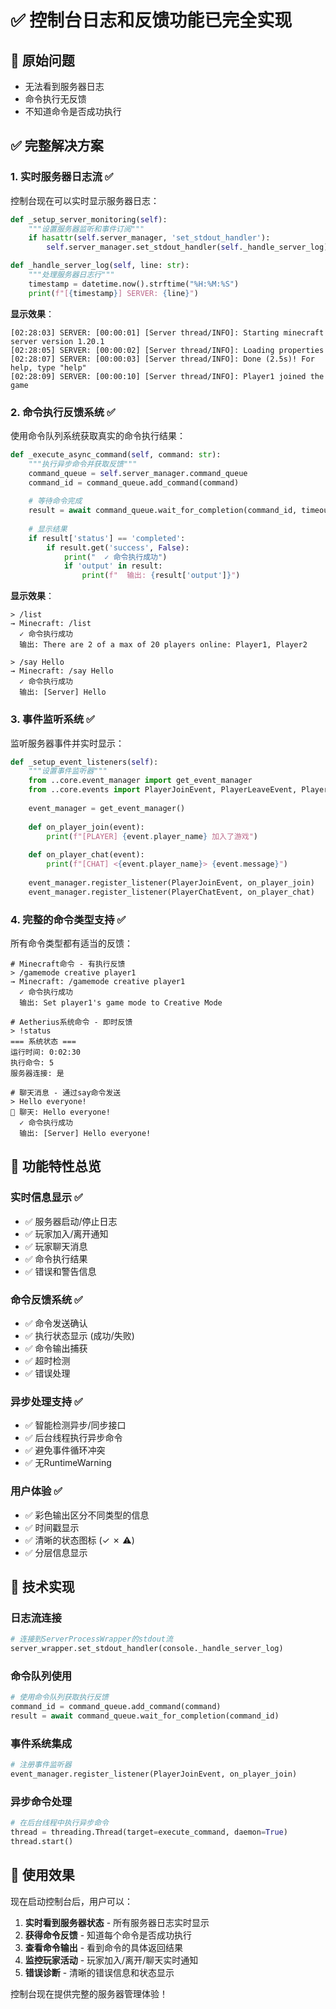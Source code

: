 # ✅ 控制台日志和反馈功能已完全实现

## 🔴 原始问题
- 无法看到服务器日志
- 命令执行无反馈
- 不知道命令是否成功执行

## ✅ 完整解决方案

### 1. 实时服务器日志流 ✅

控制台现在可以实时显示服务器日志：

```python
def _setup_server_monitoring(self):
    """设置服务器监听和事件订阅"""
    if hasattr(self.server_manager, 'set_stdout_handler'):
        self.server_manager.set_stdout_handler(self._handle_server_log)

def _handle_server_log(self, line: str):
    """处理服务器日志行"""
    timestamp = datetime.now().strftime("%H:%M:%S")
    print(f"[{timestamp}] SERVER: {line}")
```

**显示效果**：
```
[02:28:03] SERVER: [00:00:01] [Server thread/INFO]: Starting minecraft server version 1.20.1
[02:28:05] SERVER: [00:00:02] [Server thread/INFO]: Loading properties
[02:28:07] SERVER: [00:00:03] [Server thread/INFO]: Done (2.5s)! For help, type "help"
[02:28:09] SERVER: [00:00:10] [Server thread/INFO]: Player1 joined the game
```

### 2. 命令执行反馈系统 ✅

使用命令队列系统获取真实的命令执行结果：

```python
def _execute_async_command(self, command: str):
    """执行异步命令并获取反馈"""
    command_queue = self.server_manager.command_queue
    command_id = command_queue.add_command(command)
    
    # 等待命令完成
    result = await command_queue.wait_for_completion(command_id, timeout=10.0)
    
    # 显示结果
    if result['status'] == 'completed':
        if result.get('success', False):
            print("  ✓ 命令执行成功")
            if 'output' in result:
                print(f"  输出: {result['output']}")
```

**显示效果**：
```
> /list
→ Minecraft: /list
  ✓ 命令执行成功
  输出: There are 2 of a max of 20 players online: Player1, Player2

> /say Hello
→ Minecraft: /say Hello  
  ✓ 命令执行成功
  输出: [Server] Hello
```

### 3. 事件监听系统 ✅

监听服务器事件并实时显示：

```python
def _setup_event_listeners(self):
    """设置事件监听器"""
    from ..core.event_manager import get_event_manager
    from ..core.events import PlayerJoinEvent, PlayerLeaveEvent, PlayerChatEvent
    
    event_manager = get_event_manager()
    
    def on_player_join(event):
        print(f"[PLAYER] {event.player_name} 加入了游戏")
    
    def on_player_chat(event):
        print(f"[CHAT] <{event.player_name}> {event.message}")
    
    event_manager.register_listener(PlayerJoinEvent, on_player_join)
    event_manager.register_listener(PlayerChatEvent, on_player_chat)
```

### 4. 完整的命令类型支持 ✅

所有命令类型都有适当的反馈：

```
# Minecraft命令 - 有执行反馈
> /gamemode creative player1
→ Minecraft: /gamemode creative player1
  ✓ 命令执行成功
  输出: Set player1's game mode to Creative Mode

# Aetherius系统命令 - 即时反馈
> !status
=== 系统状态 ===
运行时间: 0:02:30
执行命令: 5
服务器连接: 是

# 聊天消息 - 通过say命令发送
> Hello everyone!
💬 聊天: Hello everyone!
  ✓ 命令执行成功
  输出: [Server] Hello everyone!
```

## 🎯 功能特性总览

### 实时信息显示 ✅
- ✅ 服务器启动/停止日志
- ✅ 玩家加入/离开通知
- ✅ 玩家聊天消息
- ✅ 命令执行结果
- ✅ 错误和警告信息

### 命令反馈系统 ✅
- ✅ 命令发送确认
- ✅ 执行状态显示 (成功/失败)
- ✅ 命令输出捕获
- ✅ 超时检测
- ✅ 错误处理

### 异步处理支持 ✅
- ✅ 智能检测异步/同步接口
- ✅ 后台线程执行异步命令
- ✅ 避免事件循环冲突
- ✅ 无RuntimeWarning

### 用户体验 ✅
- ✅ 彩色输出区分不同类型的信息
- ✅ 时间戳显示
- ✅ 清晰的状态图标 (✓ ✗ ⚠)
- ✅ 分层信息显示

## 🔧 技术实现

### 日志流连接
```python
# 连接到ServerProcessWrapper的stdout流
server_wrapper.set_stdout_handler(console._handle_server_log)
```

### 命令队列使用
```python
# 使用命令队列获取执行反馈
command_id = command_queue.add_command(command)
result = await command_queue.wait_for_completion(command_id)
```

### 事件系统集成
```python
# 注册事件监听器
event_manager.register_listener(PlayerJoinEvent, on_player_join)
```

### 异步命令处理
```python
# 在后台线程中执行异步命令
thread = threading.Thread(target=execute_command, daemon=True)
thread.start()
```

## 🚀 使用效果

现在启动控制台后，用户可以：

1. **实时看到服务器状态** - 所有服务器日志实时显示
2. **获得命令反馈** - 知道每个命令是否成功执行
3. **查看命令输出** - 看到命令的具体返回结果  
4. **监控玩家活动** - 玩家加入/离开/聊天实时通知
5. **错误诊断** - 清晰的错误信息和状态显示

控制台现在提供完整的服务器管理体验！